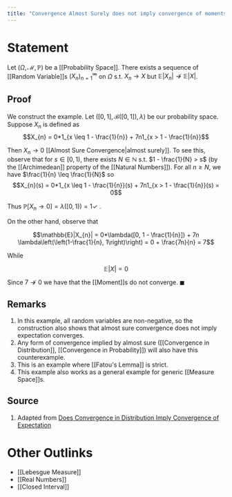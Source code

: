 ```yaml
---
title: "Convergence Almost Surely does not imply convergence of moments"
---
```


# Statement
Let $(\Omega, \mathcal{M}, \mathbb{P})$ be a [[Probability Space]]. There exists a sequence of [[Random Variable]]s $(X_n)_{n=1}^{\infty}$ on $\Omega$ s.t. $X_{n} \to X$ but $\mathbb{E}|X_{n}| \not\to \mathbb{E}|X|$.

## Proof
We construct the example. Let $([0,1], \mathcal{B}([0,1]), \lambda)$ be our probability space. Suppose $X_{n}$ is defined as
$$X_{n} = 0*1_{x \leq 1 - \frac{1}{n}} + 7n1_{x > 1 - \frac{1}{n}}$$

Then $X_{n} \to 0$ [[Almost Sure Convergence|almost surely]]. To see this, observe that for $s \in [0, 1)$, there exists $N \in \mathbb{N}$ s.t. $1 - \frac{1}{N} > s$ (by the [[Archimedean]] property of the [[Natural Numbers]]). For all $n \geq N$, we have $\frac{1}{n} \leq \frac{1}{N}$ so $$X_{n}(s) = 0*1_{x \leq 1 - \frac{1}{n}}(s) + 7n1_{x > 1 - \frac{1}{n}}(s) = 0$$

Thus $\mathbb{P}[X_{n} \to 0] = \lambda([0, 1)) = 1 \checkmark$ .

On the other hand, observe that

$$\mathbb{E}|X_{n}| = 0*\lambda([0, 1 - \frac{1}{n}]) + 7n \lambda\left(\left(1-\frac{1}{n}, 1\right)\right) = 0 + \frac{7n}{n} = 7$$

While

$$\mathbb{E}|X| = 0$$

Since $7 \not\to 0$ we have that the [[Moment]]s do not converge. $\blacksquare$

## Remarks
1. In this example, all random variables are non-negative, so the construction also shows that almost sure convergence does not imply expectation converges.
2. Any form of convergence implied by almost sure ([[Convergence in Distribution]], [[Convergence in Probability]]) will also have this counterexample.
3. This is an example where [[Fatou's Lemma]] is strict. 
4. This example also works as a general example for generic [[Measure Space]]s.

## Source
1. Adapted from [Does Convergence in Distribution Imply Convergence of Expectation](https://math.stackexchange.com/questions/153293/does-convergence-in-distribution-implies-convergence-of-expectation)

# Other Outlinks
- [[Lebesgue Measure]]
- [[Real Numbers]]
- [[Closed Interval]]